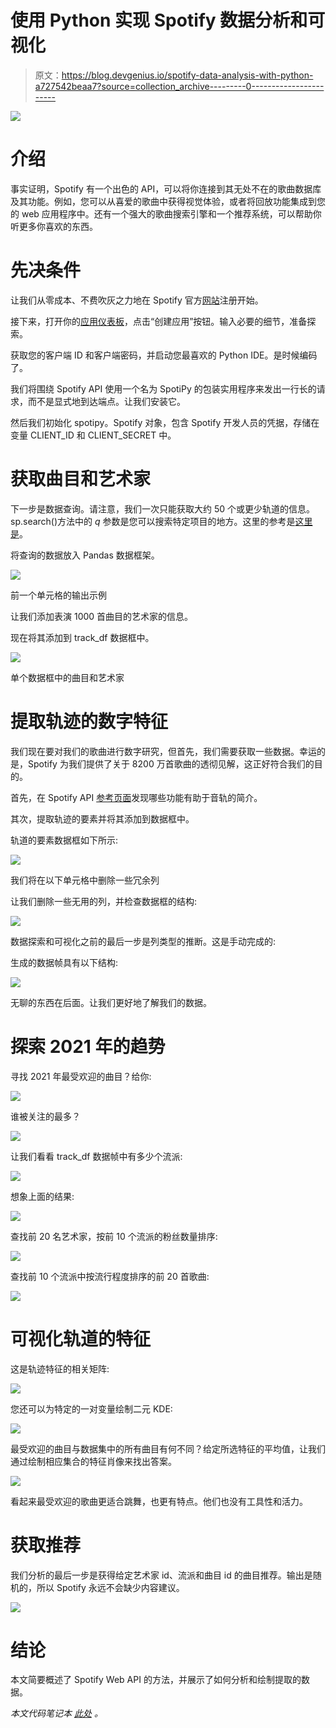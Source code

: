 # 使用 Python 实现 Spotify 数据分析和可视化

> 原文：<https://blog.devgenius.io/spotify-data-analysis-with-python-a727542beaa7?source=collection_archive---------0----------------------->

![](img/04c1ca27117d830f97b486a669f97793.png)

# 介绍

事实证明，Spotify 有一个出色的 API，可以将你连接到其无处不在的歌曲数据库及其功能。例如，您可以从喜爱的歌曲中获得视觉体验，或者将回放功能集成到您的 web 应用程序中。还有一个强大的歌曲搜索引擎和一个推荐系统，可以帮助你听更多你喜欢的东西。

# 先决条件

让我们从零成本、不费吹灰之力地在 Spotify 官方[网站](https://www.spotify.com/uk/signup)注册开始。

接下来，打开你的[应用仪表板](https://developer.spotify.com/dashboard/applications)，点击“创建应用”按钮。输入必要的细节，准备探索。

获取您的客户端 ID 和客户端密码，并启动您最喜欢的 Python IDE。是时候编码了。

我们将围绕 Spotify API 使用一个名为 SpotiPy 的包装实用程序来发出一行长的请求，而不是显式地到达端点。让我们安装它。

然后我们初始化 spotipy。Spotify 对象，包含 Spotify 开发人员的凭据，存储在变量 CLIENT_ID 和 CLIENT_SECRET 中。

# 获取曲目和艺术家

下一步是数据查询。请注意，我们一次只能获取大约 50 个或更少轨道的信息。sp.search()方法中的 *q* 参数是您可以搜索特定项目的地方。这里的参考是[这里是](https://developer.spotify.com/documentation/web-api/reference/#/operations/search)。

将查询的数据放入 Pandas 数据框架。

![](img/e3bded317dbc23d5b273f2eb99be5c0c.png)

前一个单元格的输出示例

让我们添加表演 1000 首曲目的艺术家的信息。

现在将其添加到 track_df 数据框中。

![](img/f8877b735f0ffbc257d3f748918122c5.png)

单个数据框中的曲目和艺术家

# 提取轨迹的数字特征

我们现在要对我们的歌曲进行数字研究，但首先，我们需要获取一些数据。幸运的是，Spotify 为我们提供了关于 8200 万首歌曲的透彻见解，这正好符合我们的目的。

首先，在 Spotify API [参考页面](https://developer.spotify.com/documentation/web-api/reference/#/operations/get-audio-features)发现哪些功能有助于音轨的简介。

其次，提取轨迹的要素并将其添加到数据框中。

轨道的要素数据框如下所示:

![](img/271f38ec08d78584d6829566a74b62a8.png)

我们将在以下单元格中删除一些冗余列

让我们删除一些无用的列，并检查数据框的结构:

![](img/83b6ae7ad539081866377e2980592e6d.png)

数据探索和可视化之前的最后一步是列类型的推断。这是手动完成的:

生成的数据帧具有以下结构:

![](img/cd759a26a65b8ec11d473350ecc200fd.png)

无聊的东西在后面。让我们更好地了解我们的数据。

# 探索 2021 年的趋势

寻找 2021 年最受欢迎的曲目？给你:

![](img/ae03d2877bdda5f6c58bc20ebb33fd29.png)

谁被关注的最多？

![](img/0ccf2f24e6ea461957ef97e249e26e0c.png)

让我们看看 track_df 数据帧中有多少个流派:

![](img/d9a0b86b4d5b2a24050cfabe4e83938f.png)

想象上面的结果:

![](img/b8703be742907c2c2c1f016fe244c943.png)

查找前 20 名艺术家，按前 10 个流派的粉丝数量排序:

![](img/3f1b417542e2243359b56959d881b275.png)

查找前 10 个流派中按流行程度排序的前 20 首歌曲:

![](img/383f915daef38bd22a535491722e9a7b.png)

# 可视化轨道的特征

这是轨迹特征的相关矩阵:

![](img/bfd11f2c3a4af907d9fdeff8cf221ad1.png)

您还可以为特定的一对变量绘制二元 KDE:

![](img/188c0c116f6a84f396b00a16228a0878.png)

最受欢迎的曲目与数据集中的所有曲目有何不同？给定所选特征的平均值，让我们通过绘制相应集合的特征肖像来找出答案。

![](img/50446e7d605e13fc889cca751714de3d.png)

看起来最受欢迎的歌曲更适合跳舞，也更有特点。他们也没有工具性和活力。

# 获取推荐

我们分析的最后一步是获得给定艺术家 id、流派和曲目 id 的曲目推荐。输出是随机的，所以 Spotify 永远不会缺少内容建议。

![](img/4029c9a7257f4a4f0a48f2d00e6467d2.png)

# 结论

本文简要概述了 Spotify Web API 的方法，并展示了如何分析和绘制提取的数据。

*本文代码笔记本* [*此处*](https://github.com/Vice10/ds_notebooks/blob/main/spotify_analysis.ipynb) *。*